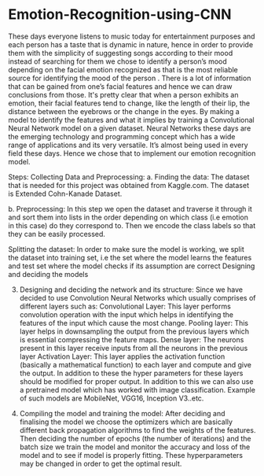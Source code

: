 # Emotion-Recognition-using-CNN
These days everyone listens to music today for entertainment purposes and each person has a taste that is dynamic in nature, hence in order to provide them with the simplicity  of suggesting songs according to their mood instead of searching for them we chose to identify a person’s mood depending on the facial emotion recognized as that is the most reliable source for identifying the mood of the person .
There is a lot of information that can be gained from one’s facial features and hence we can draw conclusions from those. It's pretty clear that when a person exhibits an emotion, their facial features tend to change, like the length of their lip, the distance between the eyebrows or the change in the eyes. By making a model to identify the features and what it implies by training a Convolutional Neural Network model on a given dataset. Neural Networks these days are the emerging technology and programming concept which has a wide range of applications and its very versatile. It’s almost being used in every field these days. Hence we chose that to implement our emotion recognition model. 


Steps:
Collecting Data and Preprocessing:
    a.  Finding the data: The dataset that is needed for this project was obtained from Kaggle.com. The dataset is Extended Cohn-Kanade Dataset.
    
   b. Preprocessing: In this step we open the dataset and traverse it through it and sort them into lists in the order depending on which class (i.e emotion in this case) do they correspond to. Then we encode the class labels so that they can be easily processed. 

Splitting the dataset:
In order to make sure the model is working, we split the dataset into training set, i.e the set where the model learns the features and test set where the model checks if its assumption are correct
Designing and deciding the models


  3.  Designing and deciding the network and its structure:
	Since we have decided to use Convolution Neural Networks which usually comprises of different layers such as:
Convolutional Layer: This layer performs convolution operation with the input which helps in identifying the features of the input which cause the most change. 
Pooling layer: This layer helps in downsampling the output from the previous layers which is essential compressing the feature maps.
Dense layer: The neurons present in this layer receive inputs from all the neurons in the previous layer
Activation Layer: This layer applies the activation function (basically a mathematical function) to each layer and compute and give the output.
	In addition to these the hyper parameters for these layers should be
	modified for proper output. In addition to this we can also use a
pretrained model which has worked with image classification. 
Example of such models are MobileNet, VGG16, Inception V3..etc. 

   4. Compiling the model and training the model:
  After deciding and finalising the model we choose the optimizers
  which are basically different back propagation algorithms to find
   the weights of the features. Then deciding the number of epochs 
  (the number of iterations) and the batch size we train the model and
   monitor the accuracy and loss of the model and to see if model is 
   properly fitting. These hyperparameters may be changed in order to 
   get the optimal result.


